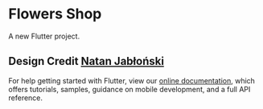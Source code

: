 # Flowers Shop

A new Flutter project.

## Design Credit [Natan Jabłoński](https://dribbble.com/shots/11316448-Flowers-Shop-Mobile-App-Store)





For help getting started with Flutter, view our
[online documentation](https://flutter.dev/docs), which offers tutorials,
samples, guidance on mobile development, and a full API reference.
